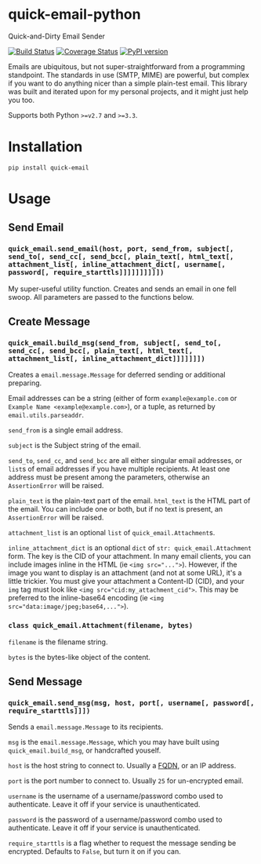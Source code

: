 # quick-email-python
Quick-and-Dirty Email Sender

[![Build Status](https://travis-ci.org/murrple-1/quick-email-python.svg?branch=master)](https://travis-ci.org/murrple-1/quick-email-python) [![Coverage Status](https://coveralls.io/repos/github/murrple-1/quick-email-python/badge.svg?branch=master)](https://coveralls.io/github/murrple-1/quick-email-python?branch=master) [![PyPI version](https://badge.fury.io/py/quick-email.svg)](https://badge.fury.io/py/quick-email)

Emails are ubiquitous, but not super-straightforward from a programming standpoint. The standards in use (SMTP, MIME) are powerful, but complex if you want to do anything nicer than a simple plain-test email. This library was built and iterated upon for my personal projects, and it might just help you too.

Supports both Python `>=v2.7` and `>=3.3`.

# Installation

`pip install quick-email`

# Usage

## Send Email

### `quick_email.send_email(host, port, send_from, subject[, send_to[, send_cc[, send_bcc[, plain_text[, html_text[, attachment_list[, inline_attachment_dict[, username[, password[, require_starttls]]]]]]]]]])`
My super-useful utility function. Creates and sends an email in one fell swoop. All parameters are passed to the functions below.

## Create Message

### `quick_email.build_msg(send_from, subject[, send_to[, send_cc[, send_bcc[, plain_text[, html_text[, attachment_list[, inline_attachment_dict]]]]]]])`
Creates a `email.message.Message` for deferred sending or additional preparing.

Email addresses can be a string (either of form `example@example.com` or `Example Name <example@example.com>`), or a tuple, as returned by `email.utils.parseaddr`.

`send_from` is a single email address.

`subject` is the Subject string of the email.

`send_to`, `send_cc`, and `send_bcc` are all either singular email addresses, or `list`s of email addresses if you have multiple recipients. At least one address must be present among the parameters, otherwise an `AssertionError` will be raised.

`plain_text` is the plain-text part of the email. `html_text` is the HTML part of the email. You can include one or both, but if no text is present, an `AssertionError` will be raised.

`attachment_list` is an optional `list` of `quick_email.Attachment`s.

`inline_attachment_dict` is an optional `dict` of `str: quick_email.Attachment` form. The key is the CID of your attachment. In many email clients, you can include images inline in the HTML (ie `<img src="...">`). However, if the image you want to display is an attachment (and not at some URL), it's a little trickier. You must give your attachment a Content-ID (CID), and your `img` tag must look like `<img src="cid:my_attachment_cid">`. This may be preferred to the inline-base64 encoding (ie `<img src="data:image/jpeg;base64,...">`).

### `class quick_email.Attachment(filename, bytes)`
`filename` is the filename string.

`bytes` is the bytes-like object of the content.

## Send Message

### `quick_email.send_msg(msg, host, port[, username[, password[, require_starttls]]])`
Sends a `email.message.Message` to its recipients.

`msg` is the `email.message.Message`, which you may have built using `quick_email.build_msg`, or handcrafted youself.

`host` is the host string to connect to. Usually a [FQDN](https://en.wikipedia.org/wiki/Fully_qualified_domain_name), or an IP address.

`port` is the port number to connect to. Usually `25` for un-encrypted email.

`username` is the username of a username/password combo used to authenticate. Leave it off if your service is unauthenticated.

`password` is the password of a username/password combo used to authenticate. Leave it off if your service is unauthenticated.

`require_starttls` is a flag whether to request the message sending be encrypted. Defaults to `False`, but turn it on if you can.
